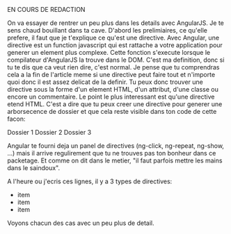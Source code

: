 <markdown>
EN COURS DE REDACTION

On va essayer de rentrer un peu plus dans les details avec AngularJS. Je te sens chaud bouillant dans ta cave. D'abord les prelimiaires, ce qu'elle prefere, il faut que je t'explique ce qu'est une directive. Avec Angular, une directive est un function javascript qui est rattache a votre application pour generer un element plus complexe. Cette fonction s'execute lorsque le compilateur d'AngularJS la trouve dans le DOM. C'est ma definition, donc si tu te dis que ca veut rien dire, c'est normal. Je pense que tu comprendras cela a la fin de l'article meme si une directive peut faire tout et n'importe quoi donc il est assez delicat de la definir. Tu peux donc trouver une directive sous la forme d'un element HTML, d'un attribut, d'une classe ou encore un commentaire. Le point le plus interessant est qu'une directive etend HTML. C'est a dire que tu peux creer une directive pour generer une arborsecence de dossier et que cela reste visible dans ton code de cette facon:

<arbre>
	<branche>Dossier 1</branche>
    <branche>Dossier 2</branche>
    <branche>Dossier 3</branche>
</arbre>

Angular te fourni deja un panel de directives (ng-click, ng-repeat, ng-show, ...) mais il arrive regulirement que tu ne trouves pas ton bonheur dans ce packetage. Et comme on dit dans le metier, "il faut parfois mettre les mains dans le saindoux".

A l'heure ou j'ecris ces lignes, il y a 3 types de directives:
- item
- item
- item

Voyons chacun des cas avec un peu plus de detail.

###
</markdown>
